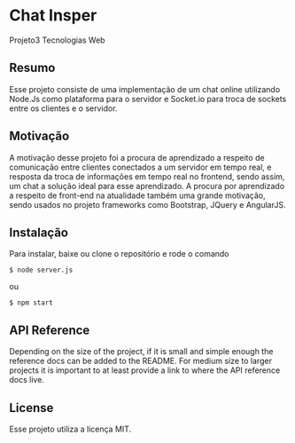 # Chat Insper
Projeto3 Tecnologias Web

## Resumo

Esse projeto consiste de uma implementação de um chat online utilizando Node.Js como plataforma para o servidor e Socket.io para troca de sockets entre os clientes e o servidor.

## Motivação

A motivação desse projeto foi a procura de aprendizado a respeito de comunicação entre clientes conectados a um servidor em tempo real, e resposta da troca de informações em tempo real no frontend, sendo assim, um chat a solução ideal para esse aprendizado. A procura por aprendizado a respeito de front-end na atualidade também uma grande motivação, sendo usados no projeto frameworks como Bootstrap, JQuery e AngularJS.

## Instalação

Para instalar, baixe ou clone o repositório e rode o comando

```
$ node server.js

```
ou

```
$ npm start

```

## API Reference

Depending on the size of the project, if it is small and simple enough the reference docs can be added to the README. For medium size to larger projects it is important to at least provide a link to where the API reference docs live.

## License

Esse projeto utiliza a licença MIT.
